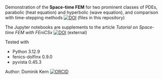Demonstration of the **Space-time FEM** for two prominent classes of PDEs, parabolic (heat equation) and hyperbolic (wave equation), and comparison with time-stepping methods [![DOI](https://zenodo.org/badge/964545678.svg)](https://doi.org/10.5281/zenodo.16778715) (files in this repository)

The Jupyter notebooks are supplements to the article *Tutorial on Space-time FEM with FEniCSx*
[![DOI](https://zenodo.org/badge/DOI/10.5281/zenodo.16761462.svg)](https://doi.org/10.5281/zenodo.16761462) (external)

Tested with
- Python 		3.12.9
- fenics-dolfinx 	0.9.0
- pyvista 	0.45.3

Author: Dominik Kern [![ORCID](https://img.shields.io/badge/ORCID-0000--0002--1958--2982-a6ce39?logo=orcid&logoColor=white)](https://orcid.org/0000-0002-1958-2982)
